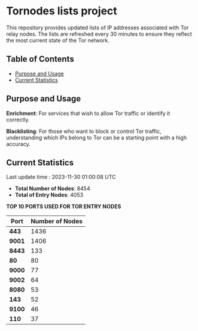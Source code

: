 # Tornodes lists project

This repository provides updated lists of IP addresses associated with Tor relay nodes. The lists are refreshed every 30 minutes to ensure they reflect the most current state of the Tor network.

## Table of Contents

- [Purpose and Usage](#purpose-and-usage)
- [Current Statistics](#current-statistics)


## Purpose and Usage

**Enrichment**: For services that wish to allow Tor traffic or identify it correctly.

**Blacklisting**: For those who want to block or control Tor traffic, understanding which IPs belong to Tor can be a starting point with a high accuracy.

## Current Statistics

Last update time : 2023-11-30 01:00:08 UTC

- **Total Number of Nodes**: 8454
- **Total of Entry Nodes**: 4053

**TOP 10 PORTS USED FOR TOR ENTRY NODES**

| **Port** | **Number of Nodes** |
|------|-----------------|
| **443**   | 1436  |
| **9001**   | 1406  |
| **8443**   | 133  |
| **80**   | 80  |
| **9000**   | 77  |
| **9002**   | 64  |
| **8080**   | 53  |
| **143**   | 52  |
| **9100**   | 46  |
| **110**   | 37  |

